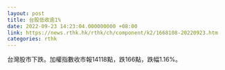 ```yaml
---
layout: post
title: 台股低收逾1%
date: 2022-09-23 14:23:04.000000000 +08:00
link: https://news.rthk.hk/rthk/ch/component/k2/1668108-20220923.htm
categories: rthk
---
```


台灣股市下跌。加權指數收市報14118點，跌166點，跌幅1.16%。
